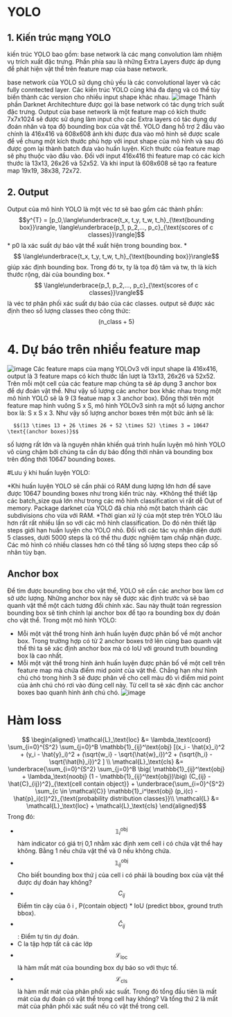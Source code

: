 # YOLO
## 1. Kiến trúc mạng YOLO
kiến trúc YOLO bao gồm: base network là các mạng convolution làm nhiệm vụ trích xuất đặc trưng. Phần phía sau là những Extra Layers được áp dụng để phát hiện vật thể trên feature map của base network.

base network của YOLO sử dụng chủ yếu là các convolutional layer và các fully conntected layer. Các kiến trúc YOLO cũng khá đa dạng và có thể tùy biến thành các version cho nhiều input shape khác nhau.
![image](https://github.com/khanhjt/Doc_Nautilus/assets/105477211/8ca53097-0486-4f17-915e-7b778a7c3603)
Thành phần Darknet Architechture được gọi là base network có tác dụng trích suất đặc trưng. Output của base network là một feature map có kích thước 7x7x1024 sẽ được sử dụng làm input cho các Extra layers có tác dụng dự đoán nhãn và tọa độ bounding box của vật thể.
YOLO đang hỗ trợ 2 đầu vào chính là 416x416 và 608x608
ảnh khi được đưa vào mô hình sẽ được scale để về chung một kích thước phù hợp với input shape của mô hình và sau đó được gom lại thành batch đưa vào huấn luyện.
Kích thước của feature map sẽ phụ thuộc vào đầu vào. Đối với input 416x416 thì feature map có các kích thước là 13x13, 26x26 và 52x52. Và khi input là 608x608 sẽ tạo ra feature map 19x19, 38x38, 72x72.
## 2. Output
Output của mô hình YOLO là một véc tơ sẽ bao gồm các thành phần:
      $$y^{T} = [p_0,\langle\underbrace{t_x, t_y, t_w, t_h}_{\text{bounding box}}\rangle, \langle\underbrace{p_1, p_2,..., p_c}_{\text{scores of c classes}}\rangle]$$
       * p0  là xác suất dự báo vật thể xuất hiện trong bounding box.
       * $$ \langle\underbrace{t_x, t_y, t_w, t_h}_{\text{bounding box}}\rangle$$   giúp xác định bounding box. Trong đó tx, ty là tọa độ tâm và tw, th là kích thước rộng, dài của bounding box.
       * $$ \langle\underbrace{p_1, p_2,…, p_c}_{\text{scores of c classes}}\rangle$$  là véc tơ phân phối xác suất dự báo của các classes.
output sẽ được xác định theo số lượng classes theo công thức: $$ (\text{n_class}+5)$$

# 4. Dự báo trên nhiều feature map
![image](https://github.com/khanhjt/Doc_Nautilus/assets/105477211/108e136b-56c9-4303-a134-090e5a4556b7)
Các feature maps của mạng YOLOv3 với input shape là 416x416, output là 3 feature maps có kích thước lần lượt là 13x13, 26x26 và 52x52.
Trên mỗi một cell của các feature map chúng ta sẽ áp dụng 3 anchor box để dự đoán vật thể. Như vậy số lượng các anchor box khác nhau trong một mô hình YOLO sẽ là 9 (3 featue map x 3 anchor box).
Đồng thời trên một feature map hình vuông S x S, mô hình YOLOv3 sinh ra một số lượng anchor box là: S x S x 3. Như vậy số lượng anchor boxes trên một bức ảnh sẽ là:

      $$(13 \times 13 + 26 \times 26 + 52 \times 52) \times 3 = 10647 \text{(anchor boxes)}$$
  
số lượng rất lớn và là nguyên nhân khiến quá trình huấn luyện mô hình YOLO vô cùng chậm bởi chúng ta cần dự báo đồng thời nhãn và bounding box trên đồng thời 10647 bounding boxes.

#Lưu ý khi huấn luyện YOLO:

*Khi huấn luyện YOLO sẽ cần phải có RAM dung lượng lớn hơn để save được 10647 bounding boxes như trong kiến trúc này.
*Không thể thiết lập các batch_size quá lớn như trong các mô hình classification vì rất dễ Out of memory. Package darknet của YOLO đã chia nhỏ một batch thành các subdivisions cho vừa với RAM.
*Thời gian xử lý của một step trên YOLO lâu hơn rất rất nhiều lần so với các mô hình classification. Do đó nên thiết lập steps giới hạn huấn luyện cho YOLO nhỏ. Đối với các tác vụ nhận diện dưới 5 classes, dưới 5000 steps là có thể thu được nghiệm tạm chấp nhận được. Các mô hình có nhiều classes hơn có thể tăng số lượng steps theo cấp số nhân tùy bạn.



## Anchor box
Để tìm được bounding box cho vật thể, YOLO sẽ cần các anchor box làm cơ sở ước lượng. Những anchor box này sẽ được xác định trước và sẽ bao quanh vật thể một cách tương đối chính xác. Sau này thuật toán regression bounding box sẽ tinh chỉnh lại anchor box để tạo ra bounding box dự đoán cho vật thể. Trong một mô hình YOLO:
* Mỗi một vật thể trong hình ảnh huấn luyện được phân bố về một anchor box. Trong trường hợp có từ 2 anchor boxes trở lên cùng bao quanh vật thể thì ta sẽ xác định anchor box mà có IoU với ground truth bounding box là cao nhất.
* Mỗi một vật thể trong hình ảnh huấn luyện được phân bố về một cell trên feature map mà chứa điểm mid point của vật thể. Chẳng hạn như hình chú chó trong hình 3 sẽ được phân về cho cell màu đỏ vì điểm mid point của ảnh chú chó rơi vào đúng cell này. Từ cell ta sẽ xác định các anchor boxes bao quanh hình ảnh chú chó.
  ![image](https://github.com/khanhjt/Doc_Nautilus/assets/105477211/2a4293dd-8b65-4c0b-9ea5-a1c15895bdeb)
# Hàm loss
$$ \begin{aligned}
\mathcal{L}_\text{loc} &= \lambda_\text{coord} \sum_{i=0}^{S^2} \sum_{j=0}^B \mathbb{1}_{ij}^\text{obj} [(x_i - \hat{x}_i)^2 + (y_i - \hat{y}_i)^2 + (\sqrt{w_i} - \sqrt{\hat{w}_i})^2 + (\sqrt{h_i} - \sqrt{\hat{h}_i})^2 ] \\
\mathcal{L}_\text{cls}  &= \underbrace{\sum_{i=0}^{S^2} \sum_{j=0}^B \big( \mathbb{1}_{ij}^\text{obj} + \lambda_\text{noobj} (1 - \mathbb{1}_{ij}^\text{obj})\big) (C_{ij} - \hat{C}_{ij})^2}_{\text{cell contain object}} + \underbrace{\sum_{i=0}^{S^2} \sum_{c \in \mathcal{C}} \mathbb{1}_i^\text{obj} (p_i(c) - \hat{p}_i(c))^2}_{\text{probability distribution classes}}\\
\mathcal{L} &= \mathcal{L}_\text{loc} + \mathcal{L}_\text{cls}
\end{aligned}$$
Trong đó: 
* $$\mathbb{1}_i^\text{obj}$$ hàm indicator có giá trị 0,1 nhằm xác định xem cell i có chứa vật thể hay không. Bằng 1 nếu chứa vật thể và 0 nếu không chứa.
* $$ \mathbb{1}_{ij}^\text{obj}$$ Cho biết bounding box thứ j của cell i có phải là bouding box của vật thể được dự đoán hay không?
* $$C_{ij}$$ Điểm tin cậy của ô i , P(contain object) * IoU (predict bbox, ground truth bbox).
* $$\hat{C}_{ij}$$ : Điểm tự tin dự đoán.
* C la tập hợp tất cả các lớp
* $$\mathcal{L}_\text{loc}$$  là hàm mất mát của bounding box dự báo so với thực tế.
* $$\mathcal{L}_\text{cls}$$  là hàm mất mát của phân phối xác suất. Trong đó tổng đầu tiên là mất mát của dự đoán có vật thể trong cell hay không? Và tổng thứ 2 là mất mát của phân phối xác suất nếu có vật thể trong cell.
